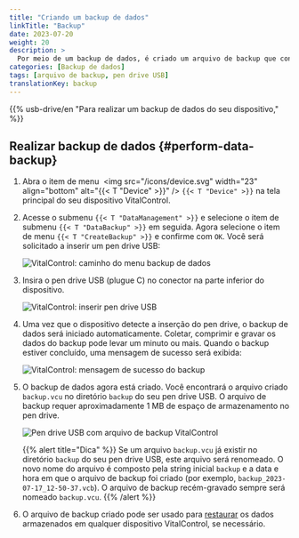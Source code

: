 ```yaml
---
title: "Criando um backup de dados"
linkTitle: "Backup"
date: 2023-07-20
weight: 20
description: >
  Por meio de um backup de dados, é criado um arquivo de backup que contém todos os dados armazenados no dispositivo VitalControl.
categories: [Backup de dados]
tags: [arquivo de backup, pen drive USB]
translationKey: backup
---
```

{{% usb-drive/en "Para realizar um backup de dados do seu dispositivo," %}}

## Realizar backup de dados {#perform-data-backup}

1. Abra o item de menu &nbsp;<img src="/icons/device.svg" width="23" align="bottom" alt="{{< T "Device" >}}" /> `{{< T "Device" >}}` na tela principal do seu dispositivo VitalControl.

2. Acesse o submenu `{{< T "DataManagement" >}}` e selecione o item de submenu `{{< T "DataBackup" >}}` em seguida. Agora selecione o item de menu `{{< T "CreateBackup" >}}` e confirme com `OK`. Você será solicitado a inserir um pen drive USB:

   ![VitalControl: caminho do menu backup de dados](../images/backup.png "Acessar backup de dados")

3. Insira o pen drive USB (plugue C) no conector na parte inferior do dispositivo.

   ![VitalControl: inserir pen drive USB](/images/firmware/update/plug-in-dual-usb-stick.svg "Inserir pen drive USB")

4. Uma vez que o dispositivo detecte a inserção do pen drive, o backup de dados será iniciado automaticamente. Coletar, comprimir e gravar os dados do backup pode levar um minuto ou mais. Quando o backup estiver concluído, uma mensagem de sucesso será exibida:

   ![VitalControl: mensagem de sucesso do backup](../images/backup-done.png "Sucesso no backup de dados")

5. O backup de dados agora está criado. Você encontrará o arquivo criado `backup.vcu` no diretório `backup` do seu pen drive USB. O arquivo de backup requer aproximadamente 1 MB de espaço de armazenamento no pen drive.

   ![Pen drive USB com arquivo de backup VitalControl](../images/backup-file.png "Pen drive USB com arquivo de backup")

   {{% alert title="Dica" %}}
  Se um arquivo `backup.vcu` já existir no diretório `backup` do seu pen drive USB, este arquivo será renomeado. O novo nome do arquivo é composto pela string inicial `backup` e a data e hora em que o arquivo de backup foi criado (por exemplo, `backup_2023-07-17_12-50-37.vcb`). O arquivo de backup recém-gravado sempre será nomeado `backup.vcu`.
    {{% /alert %}}


6. O arquivo de backup criado pode ser usado para [restaurar](../restore) os dados armazenados em qualquer dispositivo VitalControl, se necessário.
